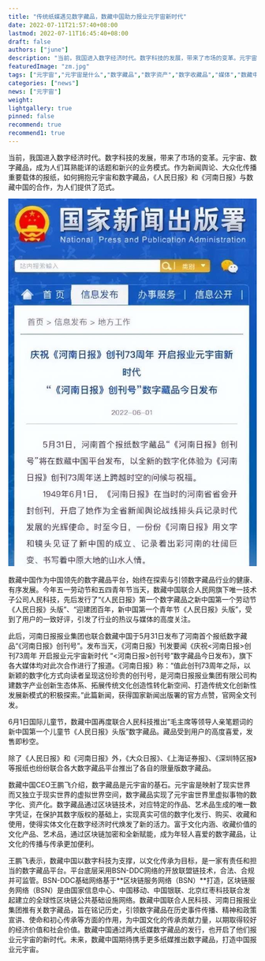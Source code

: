 ```yaml
---
title: "传统纸媒遇见数字藏品，数藏中国助力报业元宇宙新时代"
date: 2022-07-11T21:57:40+08:00
lastmod: 2022-07-11T16:45:40+08:00
draft: false
authors: ["june"]
description: "当前，我国进入数字经济时代。数字科技的发展，带来了市场的变革。元宇宙、数字藏品，成为人们耳熟能详的话题和新兴的业务模式。作为新闻舆论、大众化传播重要载体的报纸，如何拥抱元宇宙和数字藏品，《人民日报》和《河南日报》与数藏中国的合作，为人们提供了范式。"
featuredImage: "zm.jpg"
tags: ["元宇宙","元宇宙是什么","数字藏品","数字资产","数字收藏品","媒体","数藏中国"]
categories: ["news"]
news: ["元宇宙"]
weight: 
lightgallery: true
pinned: false
recommend: true
recommend1: true
---
```




当前，我国进入数字经济时代。数字科技的发展，带来了市场的变革。元宇宙、数字藏品，成为人们耳熟能详的话题和新兴的业务模式。作为新闻舆论、大众化传播重要载体的报纸，如何拥抱元宇宙和数字藏品，《人民日报》和《河南日报》与数藏中国的合作，为人们提供了范式。

![数字藏品](xw.jpg)

数藏中国作为中国领先的数字藏品平台，始终在探索与引领数字藏品行业的健康、有序发展。今年五一劳动节和五四青年节当天，数藏中国联合人民网旗下唯一技术子公司人民科技，先后发行了“《人民日报》第一个数字藏品之新中国第一个劳动节《人民日报》头版”、“迎建团百年，新中国第一个青年节《人民日报》头版”，受到了用户的一致好评，引发了行业的热议与媒体的高度关注。

此后，河南日报报业集团也联合数藏中国于5月31日发布了河南首个报纸数字藏品“《河南日报》创刊号”。发布当天，《河南日报》刊发要闻《庆祝<河南日报>创刊73周年 开启报业元宇宙新时代 “<河南日报>创刊号”数字藏品今日发布》，旗下各大媒体均对此次合作进行了报道。《河南日报》称：“值此创刊73周年之际，以新颖的数字化方式向读者呈现这份珍贵的创刊号，是河南日报报业集团有限公司构建数字产业创新生态体系、拓展传统文化创造性转化新空间、打造传统文化创新性发展新模式的积极探索。”此篇新闻，获得国家新闻出版署的官方点赞，官网全文刊发。

6月1日国际儿童节，数藏中国再度联合人民科技推出“毛主席等领导人亲笔题词的新中国第一个儿童节《人民日报》头版”数字藏品。藏品受到用户的高度喜爱，发售即秒空。

除了《人民日报》和《河南日报》外，《大众日报》、《上海证券报》、《深圳特区报》等报纸也纷纷联合各大数字藏品平台推出了各自的限量版数字藏品。

数藏中国CEO王鹏飞介绍，数字藏品是元宇宙的基石。元宇宙是映射了现实世界而又独立于现实世界的虚拟世界空间，数字藏品实现了元宇宙世界里虚拟事物的数字化、资产化。数字藏品通过区块链技术，对应特定的作品、艺术品生成的唯一数字凭证，在保护其数字版权的基础上，实现真实可信的数字化发行、购买、收藏和使用，使得实体文化在数字经济时代焕发了新的活力。富于文化内涵、收藏价值的文化产品、艺术品，通过区块链加密和全新赋能，成为年轻人喜爱的数字藏品，让文化的传播与传承更加便利。

王鹏飞表示，数藏中国以数字科技为支撑，以文化传承为目标，是一家有责任和担当的数字藏品平台。平台底层采用BSN-DDC网络的开放联盟链技术，合法、合规并可监管。BSN-DDC基础网络基于**区块链服务网络（BSN）**打造，区块链服务网络（BSN）是由国家信息中心、中国移动、中国银联、北京红枣科技联合发起建立的全球性区块链公共基础设施网络。数藏中国联合人民科技、河南日报报业集团推有关数字藏品，旨在铭记历史，引领数字藏品在历史事件传播、精神和政策宣讲、使命和初心传承等方面的作用，为中国文化的传承贡献力量，以期取得较好的经济价值和社会价值。数藏中国通过两大纸媒数字藏品的发行，也开启了他们报业元宇宙的新时代。未来，数藏中国期待携手更多纸媒推出数字藏品，打造中国报业元宇宙。